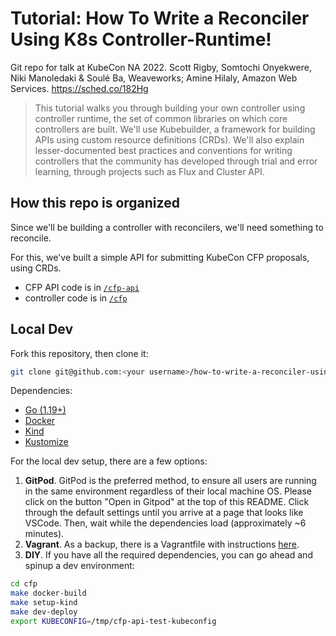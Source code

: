 # Tutorial: How To Write a Reconciler Using K8s Controller-Runtime!

Git repo for talk at KubeCon NA 2022. Scott Rigby, Somtochi Onyekwere, Niki Manoledaki & Soulé Ba, Weaveworks; Amine Hilaly, Amazon Web Services. <https://sched.co/182Hg>

> This tutorial walks you through building your own controller using controller runtime, the set of common libraries on which core controllers are built. We'll use Kubebuilder, a framework for building APIs using custom resource definitions (CRDs). We'll also explain lesser-documented best practices and conventions for writing controllers that the community has developed through trial and error learning, through projects such as Flux and Cluster API.

## How this repo is organized

Since we'll be building a controller with reconcilers, we'll need something to reconcile.

For this, we've built a simple API for submitting KubeCon CFP proposals, using CRDs.

- CFP API code is in [`/cfp-api`](cfp-api/README.md)
- controller code is in [`/cfp`](cfp/README.md)

## Local Dev

Fork this repository, then clone it:
```bash
git clone git@github.com:<your username>/how-to-write-a-reconciler-using-k8s-controller-runtime.git
```

Dependencies:
- [Go (1.19+)](https://go.dev/dl/)
- [Docker](https://docs.docker.com/get-docker/)
- [Kind](https://kind.sigs.k8s.io/docs/user/quick-start/#installation)
- [Kustomize](https://kubectl.docs.kubernetes.io/installation/kustomize/)

For the local dev setup, there are a few options:
1. **GitPod**. GitPod is the preferred method, to ensure all users are running in the same environment regardless of their local machine OS. Please click on the button "Open in Gitpod" at the top of this README. Click through the default settings until you arrive at a page that looks like VSCode. Then, wait while the dependencies load (approximately ~6 minutes).
2. **Vagrant**. As a backup, there is a Vagrantfile with instructions [here](dev/vagrant/README.md).
3. **DIY**. If you have all the required dependencies, you can go ahead and spinup a dev environment:
```bash
cd cfp
make docker-build
make setup-kind
make dev-deploy
export KUBECONFIG=/tmp/cfp-api-test-kubeconfig
```